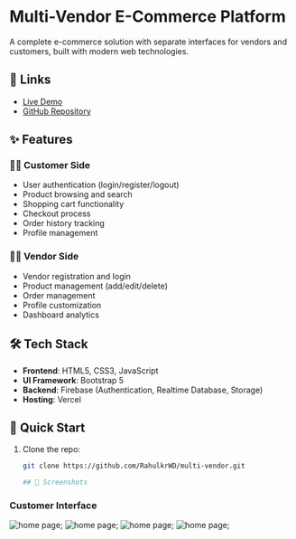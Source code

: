 # Multi-Vendor E-Commerce Platform

A complete e-commerce solution with separate interfaces for vendors and customers, built with modern web technologies.

## 🔗 Links
- [Live Demo](https://multi-vendor-eta.vercel.app/index.html)
- [GitHub Repository](https://github.com/RahulkrWD/multi-vendor)

## ✨ Features

### 👨‍💼 Customer Side
- User authentication (login/register/logout)
- Product browsing and search
- Shopping cart functionality
- Checkout process
- Order history tracking
- Profile management

### 👩‍💼 Vendor Side
- Vendor registration and login
- Product management (add/edit/delete)
- Order management
- Profile customization
- Dashboard analytics

## 🛠️ Tech Stack
- **Frontend**: HTML5, CSS3, JavaScript
- **UI Framework**: Bootstrap 5
- **Backend**: Firebase (Authentication, Realtime Database, Storage)
- **Hosting**: Vercel

## 🚀 Quick Start
1. Clone the repo:
   ```bash
   git clone https://github.com/RahulkrWD/multi-vendor.git

   ## 📸 Screenshots

### Customer Interface
![home page](./screenshoot/homepage.png);
![home page](./screenshoot/homepage_produt.png);
![home page](./screenshoot/selle-homepage.png);
![home page](./screenshoot/seller-homepagelogin.png);


